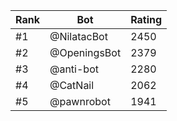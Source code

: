 Rank|Bot|Rating
---|---|---
#1|@NilatacBot|2450
#2|@OpeningsBot|2379
#3|@anti-bot|2280
#4|@CatNail|2062
#5|@pawnrobot|1941
